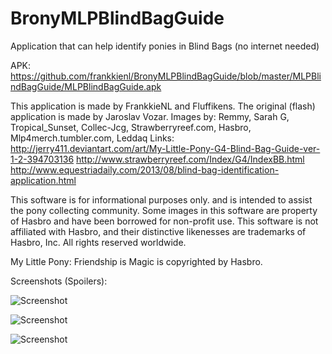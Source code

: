 BronyMLPBlindBagGuide
=====================

Application that can help identify ponies in Blind Bags (no internet needed)

APK: https://github.com/frankkienl/BronyMLPBlindBagGuide/blob/master/MLPBlindBagGuide/MLPBlindBagGuide.apk

This application is made by FrankkieNL and Fluffikens.
The original (flash) application is made by Jaroslav Vozar.
Images by:
Remmy, Sarah G, Tropical_Sunset, Collec-Jcg, Strawberryreef.com, Hasbro, Mlp4merch.tumbler.com, Leddaq
Links:
http://jerry411.deviantart.com/art/My-Little-Pony-G4-Blind-Bag-Guide-ver-1-2-394703136
http://www.strawberryreef.com/Index/G4/IndexBB.html
http://www.equestriadaily.com/2013/08/blind-bag-identification-application.html


This software is for informational purposes only.
and is intended to assist the pony collecting community.
Some images in this software are property of Hasbro and have been borrowed for non-profit use.
This software is not affiliated with Hasbro,
and their distinctive likenesses are trademarks of Hasbro, Inc. All rights reserved worldwide.

My Little Pony: Friendship is Magic is copyrighted by Hasbro.

Screenshots (Spoilers):

![Screenshot](https://raw.github.com/frankkienl/BronyMLPBlindBagGuide/master/screenshots/device-2013-08-30-115618.png "Screenshot")

![Screenshot](https://raw.github.com/frankkienl/BronyMLPBlindBagGuide/master/screenshots/device-2013-08-30-122616.png "Screenshot")

![Screenshot](https://raw.github.com/frankkienl/BronyMLPBlindBagGuide/master/screenshots/device-2013-08-30-122631.png "Screenshot")
